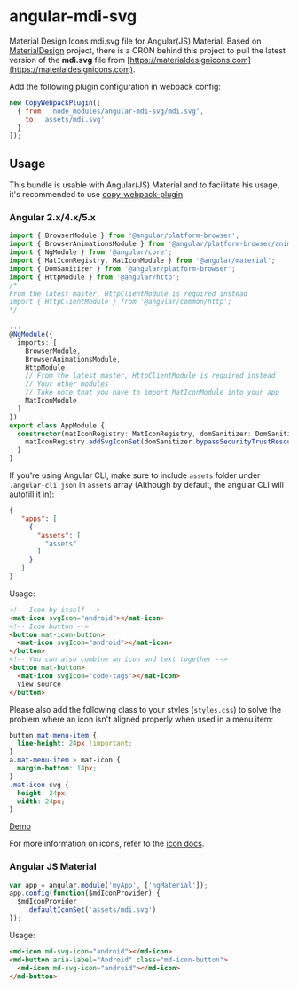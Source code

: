# angular-mdi-svg
Material Design Icons mdi.svg file for Angular(JS) Material.
Based on [MaterialDesign](https://github.com/Templarian/MaterialDesign) project, there is
a CRON behind this project to pull the latest version of the **mdi.svg** file 
from [https://materialdesignicons.com](https://materialdesignicons.com).

Add the following plugin configuration in webpack config:
```javascript
new CopyWebpackPlugin([
  { from: 'node_modules/angular-mdi-svg/mdi.svg',
    to: 'assets/mdi.svg'
  }
]);
```


## Usage
This bundle is usable with Angular(JS) Material and to facilitate his usage, it's recommended to use [copy-webpack-plugin](https://github.com/webpack-contrib/copy-webpack-plugin). 
### Angular 2.x/4.x/5.x
```typescript App module
import { BrowserModule } from '@angular/platform-browser';
import { BrowserAnimationsModule } from '@angular/platform-browser/animations';
import { NgModule } from '@angular/core';
import { MatIconRegistry, MatIconModule } from '@angular/material';
import { DomSanitizer } from '@angular/platform-browser';
import { HttpModule } from '@angular/http';
/*
From the latest master, HttpClientModule is required instead
import { HttpClientModule } from '@angular/common/http';
*/

...
@NgModule({
  imports: [
    BrowserModule,
    BrowserAnimationsModule,
    HttpModule,
    // From the latest master, HttpClientModule is required instead
    // Your other modules
    // Take note that you have to import MatIconModule into your app
    MatIconModule
  ]
})
export class AppModule {
  constructor(matIconRegistry: MatIconRegistry, domSanitizer: DomSanitizer){
    matIconRegistry.addSvgIconSet(domSanitizer.bypassSecurityTrustResourceUrl('./assets/mdi.svg')); // Or whatever path you placed mdi.svg at
  }
}
```

If you're using Angular CLI, make sure to include `assets` folder under `.angular-cli.json` in `assets` array (Although by default, the angular CLI will autofill it in):

```json Angular CLI file
{
   "apps": [
     {
       "assets": [
         "assets"
       ]
     }
   ]
}
```
Usage:

```html Example Usage
<!-- Icon by itself -->
<mat-icon svgIcon="android"></mat-icon>
<!-- Icon button -->
<button mat-icon-button>
  <mat-icon svgIcon="android"></mat-icon>
</button>
<!-- You can also combine an icon and text together -->
<button mat-button>
  <mat-icon svgIcon="code-tags"></mat-icon>
  View source
</button>
```

Please also add the following class to your styles (`styles.css`) to solve the problem where an icon isn't aligned properly when used in a menu item:

```css styles.css
button.mat-menu-item {
  line-height: 24px !important;
}
a.mat-menu-item > mat-icon {
  margin-bottom: 14px;
}
.mat-icon svg {
  height: 24px;
  width: 24px;
}
```

[Demo](https://stackblitz.com/edit/mdi-material-example)

For more information on icons, refer to the [icon docs](https://material.angular.io/components/icon/overview).

### Angular JS Material
```javascript Configuration
var app = angular.module('myApp', ['ngMaterial']);
app.config(function($mdIconProvider) {
  $mdIconProvider
    .defaultIconSet('assets/mdi.svg')
});
```

Usage:

```html Example Usage
<md-icon md-svg-icon="android"></md-icon>
<md-button aria-label="Android" class="md-icon-button">
  <md-icon md-svg-icon="android"></md-icon>
</md-button>
```
